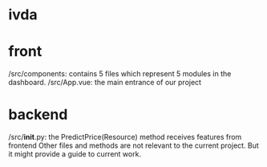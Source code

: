 # ivda
# front
/src/components: contains 5 files which represent 5 modules in the dashboard.
/src/App.vue: the main entrance of our project 

# backend
/src/__init__.py: the PredictPrice(Resource) method receives features from frontend
Other files and methods are not relevant to the current project. But it might provide a guide to current work.
